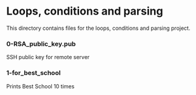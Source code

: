 # Loops, conditions and parsing

This directory contains files for the loops, conditions and parsing project.

### 0-RSA_public_key.pub

SSH public key for remote server

### 1-for_best_school

Prints Best School 10 times
